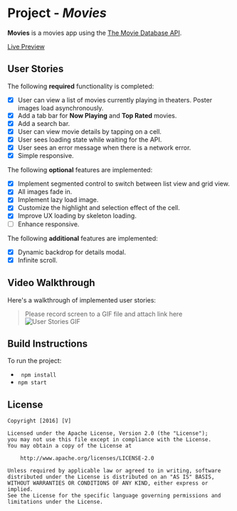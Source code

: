 # Project - *Movies*

**Movies** is a movies app using the [The Movie Database API](https://developers.themoviedb.org/3).

[Live Preview](https://hhv-movies-tmdb-react.netlify.app/)


## User Stories

The following **required** functionality is completed:

- [x] User can view a list of movies currently playing in theaters. Poster images load asynchronously.
- [x] Add a tab bar for **Now Playing** and **Top Rated** movies.
- [x] Add a search bar.
- [x] User can view movie details by tapping on a cell.
- [x] User sees loading state while waiting for the API.
- [x] User sees an error message when there is a network error.
- [x] Simple responsive.

The following **optional** features are implemented:

- [x] Implement segmented control to switch between list view and grid view.
- [x] All images fade in.
- [x] Implement lazy load image.
- [x] Customize the highlight and selection effect of the cell.
- [x] Improve UX loading by skeleton loading.
- [ ] Enhance responsive.

The following **additional** features are implemented:

- [x] Dynamic backdrop for details modal.
- [x] Infinite scroll.

## Video Walkthrough

Here's a walkthrough of implemented user stories:

> Please record screen to a GIF file and attach link here
> ![User Stories GIF]([https://media.giphy.com/media/vFKqnCdLPNOKc/giphy.gif](https://drive.google.com/file/d/1fTV2mYLCOJOFGs4MCfeu_7EiidfNXYtX/view?usp=sharing))



## Build Instructions

To run the project:
- ` npm install`
- `npm start`


## License

    Copyright [2016] [V]

    Licensed under the Apache License, Version 2.0 (the "License");
    you may not use this file except in compliance with the License.
    You may obtain a copy of the License at

        http://www.apache.org/licenses/LICENSE-2.0

    Unless required by applicable law or agreed to in writing, software
    distributed under the License is distributed on an "AS IS" BASIS,
    WITHOUT WARRANTIES OR CONDITIONS OF ANY KIND, either express or implied.
    See the License for the specific language governing permissions and
    limitations under the License.
